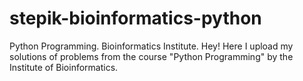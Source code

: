 # stepik-bioinformatics-python
Python Programming. Bioinformatics Institute.
Hey! Here I upload my solutions of problems from the course "Python Programming" by the Institute of Bioinformatics.
